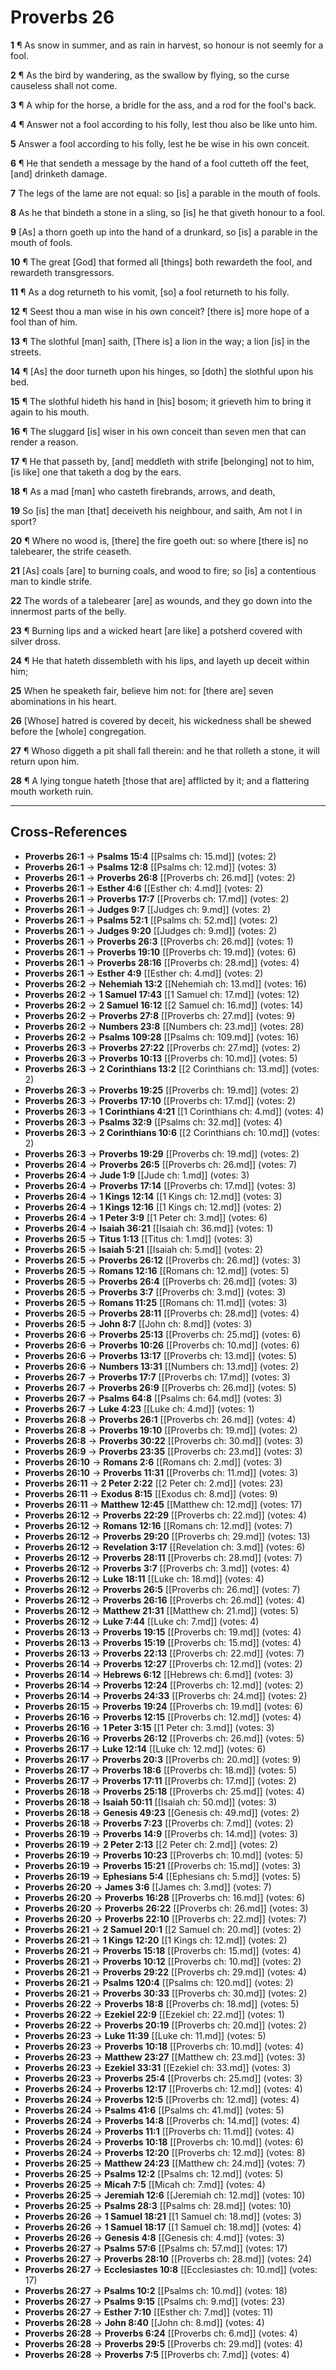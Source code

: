 # Proverbs 26

**1** ¶ As snow in summer, and as rain in harvest, so honour is not seemly for a fool.

**2** ¶ As the bird by wandering, as the swallow by flying, so the curse causeless shall not come.

**3** ¶ A whip for the horse, a bridle for the ass, and a rod for the fool's back.

**4** ¶ Answer not a fool according to his folly, lest thou also be like unto him.

**5** Answer a fool according to his folly, lest he be wise in his own conceit.

**6** ¶ He that sendeth a message by the hand of a fool cutteth off the feet, [and] drinketh damage.

**7** The legs of the lame are not equal: so [is] a parable in the mouth of fools.

**8** As he that bindeth a stone in a sling, so [is] he that giveth honour to a fool.

**9** [As] a thorn goeth up into the hand of a drunkard, so [is] a parable in the mouth of fools.

**10** ¶ The great [God] that formed all [things] both rewardeth the fool, and rewardeth transgressors.

**11** ¶ As a dog returneth to his vomit, [so] a fool returneth to his folly.

**12** ¶ Seest thou a man wise in his own conceit? [there is] more hope of a fool than of him.

**13** ¶ The slothful [man] saith, [There is] a lion in the way; a lion [is] in the streets.

**14** ¶ [As] the door turneth upon his hinges, so [doth] the slothful upon his bed.

**15** ¶ The slothful hideth his hand in [his] bosom; it grieveth him to bring it again to his mouth.

**16** ¶ The sluggard [is] wiser in his own conceit than seven men that can render a reason.

**17** ¶ He that passeth by, [and] meddleth with strife [belonging] not to him, [is like] one that taketh a dog by the ears.

**18** ¶ As a mad [man] who casteth firebrands, arrows, and death,

**19** So [is] the man [that] deceiveth his neighbour, and saith, Am not I in sport?

**20** ¶ Where no wood is, [there] the fire goeth out: so where [there is] no talebearer, the strife ceaseth.

**21** [As] coals [are] to burning coals, and wood to fire; so [is] a contentious man to kindle strife.

**22** The words of a talebearer [are] as wounds, and they go down into the innermost parts of the belly.

**23** ¶ Burning lips and a wicked heart [are like] a potsherd covered with silver dross.

**24** ¶ He that hateth dissembleth with his lips, and layeth up deceit within him;

**25** When he speaketh fair, believe him not: for [there are] seven abominations in his heart.

**26** [Whose] hatred is covered by deceit, his wickedness shall be shewed before the [whole] congregation.

**27** ¶ Whoso diggeth a pit shall fall therein: and he that rolleth a stone, it will return upon him.

**28** ¶ A lying tongue hateth [those that are] afflicted by it; and a flattering mouth worketh ruin.

---

## Cross-References

- **Proverbs 26:1** → **Psalms 15:4** [[Psalms ch: 15.md]] (votes: 2)
- **Proverbs 26:1** → **Psalms 12:8** [[Psalms ch: 12.md]] (votes: 3)
- **Proverbs 26:1** → **Proverbs 26:8** [[Proverbs ch: 26.md]] (votes: 2)
- **Proverbs 26:1** → **Esther 4:6** [[Esther ch: 4.md]] (votes: 2)
- **Proverbs 26:1** → **Proverbs 17:7** [[Proverbs ch: 17.md]] (votes: 2)
- **Proverbs 26:1** → **Judges 9:7** [[Judges ch: 9.md]] (votes: 2)
- **Proverbs 26:1** → **Psalms 52:1** [[Psalms ch: 52.md]] (votes: 2)
- **Proverbs 26:1** → **Judges 9:20** [[Judges ch: 9.md]] (votes: 2)
- **Proverbs 26:1** → **Proverbs 26:3** [[Proverbs ch: 26.md]] (votes: 1)
- **Proverbs 26:1** → **Proverbs 19:10** [[Proverbs ch: 19.md]] (votes: 6)
- **Proverbs 26:1** → **Proverbs 28:16** [[Proverbs ch: 28.md]] (votes: 4)
- **Proverbs 26:1** → **Esther 4:9** [[Esther ch: 4.md]] (votes: 2)
- **Proverbs 26:2** → **Nehemiah 13:2** [[Nehemiah ch: 13.md]] (votes: 16)
- **Proverbs 26:2** → **1 Samuel 17:43** [[1 Samuel ch: 17.md]] (votes: 12)
- **Proverbs 26:2** → **2 Samuel 16:12** [[2 Samuel ch: 16.md]] (votes: 14)
- **Proverbs 26:2** → **Proverbs 27:8** [[Proverbs ch: 27.md]] (votes: 9)
- **Proverbs 26:2** → **Numbers 23:8** [[Numbers ch: 23.md]] (votes: 28)
- **Proverbs 26:2** → **Psalms 109:28** [[Psalms ch: 109.md]] (votes: 16)
- **Proverbs 26:3** → **Proverbs 27:22** [[Proverbs ch: 27.md]] (votes: 2)
- **Proverbs 26:3** → **Proverbs 10:13** [[Proverbs ch: 10.md]] (votes: 5)
- **Proverbs 26:3** → **2 Corinthians 13:2** [[2 Corinthians ch: 13.md]] (votes: 2)
- **Proverbs 26:3** → **Proverbs 19:25** [[Proverbs ch: 19.md]] (votes: 2)
- **Proverbs 26:3** → **Proverbs 17:10** [[Proverbs ch: 17.md]] (votes: 2)
- **Proverbs 26:3** → **1 Corinthians 4:21** [[1 Corinthians ch: 4.md]] (votes: 4)
- **Proverbs 26:3** → **Psalms 32:9** [[Psalms ch: 32.md]] (votes: 4)
- **Proverbs 26:3** → **2 Corinthians 10:6** [[2 Corinthians ch: 10.md]] (votes: 2)
- **Proverbs 26:3** → **Proverbs 19:29** [[Proverbs ch: 19.md]] (votes: 2)
- **Proverbs 26:4** → **Proverbs 26:5** [[Proverbs ch: 26.md]] (votes: 7)
- **Proverbs 26:4** → **Jude 1:9** [[Jude ch: 1.md]] (votes: 3)
- **Proverbs 26:4** → **Proverbs 17:14** [[Proverbs ch: 17.md]] (votes: 3)
- **Proverbs 26:4** → **1 Kings 12:14** [[1 Kings ch: 12.md]] (votes: 3)
- **Proverbs 26:4** → **1 Kings 12:16** [[1 Kings ch: 12.md]] (votes: 2)
- **Proverbs 26:4** → **1 Peter 3:9** [[1 Peter ch: 3.md]] (votes: 6)
- **Proverbs 26:4** → **Isaiah 36:21** [[Isaiah ch: 36.md]] (votes: 1)
- **Proverbs 26:5** → **Titus 1:13** [[Titus ch: 1.md]] (votes: 3)
- **Proverbs 26:5** → **Isaiah 5:21** [[Isaiah ch: 5.md]] (votes: 2)
- **Proverbs 26:5** → **Proverbs 26:12** [[Proverbs ch: 26.md]] (votes: 3)
- **Proverbs 26:5** → **Romans 12:16** [[Romans ch: 12.md]] (votes: 5)
- **Proverbs 26:5** → **Proverbs 26:4** [[Proverbs ch: 26.md]] (votes: 3)
- **Proverbs 26:5** → **Proverbs 3:7** [[Proverbs ch: 3.md]] (votes: 3)
- **Proverbs 26:5** → **Romans 11:25** [[Romans ch: 11.md]] (votes: 3)
- **Proverbs 26:5** → **Proverbs 28:11** [[Proverbs ch: 28.md]] (votes: 4)
- **Proverbs 26:5** → **John 8:7** [[John ch: 8.md]] (votes: 3)
- **Proverbs 26:6** → **Proverbs 25:13** [[Proverbs ch: 25.md]] (votes: 6)
- **Proverbs 26:6** → **Proverbs 10:26** [[Proverbs ch: 10.md]] (votes: 6)
- **Proverbs 26:6** → **Proverbs 13:17** [[Proverbs ch: 13.md]] (votes: 5)
- **Proverbs 26:6** → **Numbers 13:31** [[Numbers ch: 13.md]] (votes: 2)
- **Proverbs 26:7** → **Proverbs 17:7** [[Proverbs ch: 17.md]] (votes: 3)
- **Proverbs 26:7** → **Proverbs 26:9** [[Proverbs ch: 26.md]] (votes: 5)
- **Proverbs 26:7** → **Psalms 64:8** [[Psalms ch: 64.md]] (votes: 3)
- **Proverbs 26:7** → **Luke 4:23** [[Luke ch: 4.md]] (votes: 1)
- **Proverbs 26:8** → **Proverbs 26:1** [[Proverbs ch: 26.md]] (votes: 4)
- **Proverbs 26:8** → **Proverbs 19:10** [[Proverbs ch: 19.md]] (votes: 2)
- **Proverbs 26:8** → **Proverbs 30:22** [[Proverbs ch: 30.md]] (votes: 3)
- **Proverbs 26:9** → **Proverbs 23:35** [[Proverbs ch: 23.md]] (votes: 3)
- **Proverbs 26:10** → **Romans 2:6** [[Romans ch: 2.md]] (votes: 3)
- **Proverbs 26:10** → **Proverbs 11:31** [[Proverbs ch: 11.md]] (votes: 3)
- **Proverbs 26:11** → **2 Peter 2:22** [[2 Peter ch: 2.md]] (votes: 23)
- **Proverbs 26:11** → **Exodus 8:15** [[Exodus ch: 8.md]] (votes: 9)
- **Proverbs 26:11** → **Matthew 12:45** [[Matthew ch: 12.md]] (votes: 17)
- **Proverbs 26:12** → **Proverbs 22:29** [[Proverbs ch: 22.md]] (votes: 4)
- **Proverbs 26:12** → **Romans 12:16** [[Romans ch: 12.md]] (votes: 7)
- **Proverbs 26:12** → **Proverbs 29:20** [[Proverbs ch: 29.md]] (votes: 13)
- **Proverbs 26:12** → **Revelation 3:17** [[Revelation ch: 3.md]] (votes: 6)
- **Proverbs 26:12** → **Proverbs 28:11** [[Proverbs ch: 28.md]] (votes: 7)
- **Proverbs 26:12** → **Proverbs 3:7** [[Proverbs ch: 3.md]] (votes: 4)
- **Proverbs 26:12** → **Luke 18:11** [[Luke ch: 18.md]] (votes: 4)
- **Proverbs 26:12** → **Proverbs 26:5** [[Proverbs ch: 26.md]] (votes: 7)
- **Proverbs 26:12** → **Proverbs 26:16** [[Proverbs ch: 26.md]] (votes: 4)
- **Proverbs 26:12** → **Matthew 21:31** [[Matthew ch: 21.md]] (votes: 5)
- **Proverbs 26:12** → **Luke 7:44** [[Luke ch: 7.md]] (votes: 4)
- **Proverbs 26:13** → **Proverbs 19:15** [[Proverbs ch: 19.md]] (votes: 4)
- **Proverbs 26:13** → **Proverbs 15:19** [[Proverbs ch: 15.md]] (votes: 4)
- **Proverbs 26:13** → **Proverbs 22:13** [[Proverbs ch: 22.md]] (votes: 7)
- **Proverbs 26:14** → **Proverbs 12:27** [[Proverbs ch: 12.md]] (votes: 2)
- **Proverbs 26:14** → **Hebrews 6:12** [[Hebrews ch: 6.md]] (votes: 3)
- **Proverbs 26:14** → **Proverbs 12:24** [[Proverbs ch: 12.md]] (votes: 2)
- **Proverbs 26:14** → **Proverbs 24:33** [[Proverbs ch: 24.md]] (votes: 2)
- **Proverbs 26:15** → **Proverbs 19:24** [[Proverbs ch: 19.md]] (votes: 6)
- **Proverbs 26:16** → **Proverbs 12:15** [[Proverbs ch: 12.md]] (votes: 4)
- **Proverbs 26:16** → **1 Peter 3:15** [[1 Peter ch: 3.md]] (votes: 3)
- **Proverbs 26:16** → **Proverbs 26:12** [[Proverbs ch: 26.md]] (votes: 5)
- **Proverbs 26:17** → **Luke 12:14** [[Luke ch: 12.md]] (votes: 6)
- **Proverbs 26:17** → **Proverbs 20:3** [[Proverbs ch: 20.md]] (votes: 9)
- **Proverbs 26:17** → **Proverbs 18:6** [[Proverbs ch: 18.md]] (votes: 5)
- **Proverbs 26:17** → **Proverbs 17:11** [[Proverbs ch: 17.md]] (votes: 2)
- **Proverbs 26:18** → **Proverbs 25:18** [[Proverbs ch: 25.md]] (votes: 4)
- **Proverbs 26:18** → **Isaiah 50:11** [[Isaiah ch: 50.md]] (votes: 3)
- **Proverbs 26:18** → **Genesis 49:23** [[Genesis ch: 49.md]] (votes: 2)
- **Proverbs 26:18** → **Proverbs 7:23** [[Proverbs ch: 7.md]] (votes: 2)
- **Proverbs 26:19** → **Proverbs 14:9** [[Proverbs ch: 14.md]] (votes: 3)
- **Proverbs 26:19** → **2 Peter 2:13** [[2 Peter ch: 2.md]] (votes: 2)
- **Proverbs 26:19** → **Proverbs 10:23** [[Proverbs ch: 10.md]] (votes: 5)
- **Proverbs 26:19** → **Proverbs 15:21** [[Proverbs ch: 15.md]] (votes: 3)
- **Proverbs 26:19** → **Ephesians 5:4** [[Ephesians ch: 5.md]] (votes: 5)
- **Proverbs 26:20** → **James 3:6** [[James ch: 3.md]] (votes: 7)
- **Proverbs 26:20** → **Proverbs 16:28** [[Proverbs ch: 16.md]] (votes: 6)
- **Proverbs 26:20** → **Proverbs 26:22** [[Proverbs ch: 26.md]] (votes: 3)
- **Proverbs 26:20** → **Proverbs 22:10** [[Proverbs ch: 22.md]] (votes: 7)
- **Proverbs 26:21** → **2 Samuel 20:1** [[2 Samuel ch: 20.md]] (votes: 2)
- **Proverbs 26:21** → **1 Kings 12:20** [[1 Kings ch: 12.md]] (votes: 2)
- **Proverbs 26:21** → **Proverbs 15:18** [[Proverbs ch: 15.md]] (votes: 4)
- **Proverbs 26:21** → **Proverbs 10:12** [[Proverbs ch: 10.md]] (votes: 2)
- **Proverbs 26:21** → **Proverbs 29:22** [[Proverbs ch: 29.md]] (votes: 4)
- **Proverbs 26:21** → **Psalms 120:4** [[Psalms ch: 120.md]] (votes: 2)
- **Proverbs 26:21** → **Proverbs 30:33** [[Proverbs ch: 30.md]] (votes: 2)
- **Proverbs 26:22** → **Proverbs 18:8** [[Proverbs ch: 18.md]] (votes: 5)
- **Proverbs 26:22** → **Ezekiel 22:9** [[Ezekiel ch: 22.md]] (votes: 1)
- **Proverbs 26:22** → **Proverbs 20:19** [[Proverbs ch: 20.md]] (votes: 2)
- **Proverbs 26:23** → **Luke 11:39** [[Luke ch: 11.md]] (votes: 5)
- **Proverbs 26:23** → **Proverbs 10:18** [[Proverbs ch: 10.md]] (votes: 4)
- **Proverbs 26:23** → **Matthew 23:27** [[Matthew ch: 23.md]] (votes: 3)
- **Proverbs 26:23** → **Ezekiel 33:31** [[Ezekiel ch: 33.md]] (votes: 3)
- **Proverbs 26:23** → **Proverbs 25:4** [[Proverbs ch: 25.md]] (votes: 3)
- **Proverbs 26:24** → **Proverbs 12:17** [[Proverbs ch: 12.md]] (votes: 4)
- **Proverbs 26:24** → **Proverbs 12:5** [[Proverbs ch: 12.md]] (votes: 4)
- **Proverbs 26:24** → **Psalms 41:6** [[Psalms ch: 41.md]] (votes: 5)
- **Proverbs 26:24** → **Proverbs 14:8** [[Proverbs ch: 14.md]] (votes: 4)
- **Proverbs 26:24** → **Proverbs 11:1** [[Proverbs ch: 11.md]] (votes: 4)
- **Proverbs 26:24** → **Proverbs 10:18** [[Proverbs ch: 10.md]] (votes: 6)
- **Proverbs 26:24** → **Proverbs 12:20** [[Proverbs ch: 12.md]] (votes: 8)
- **Proverbs 26:25** → **Matthew 24:23** [[Matthew ch: 24.md]] (votes: 7)
- **Proverbs 26:25** → **Psalms 12:2** [[Psalms ch: 12.md]] (votes: 5)
- **Proverbs 26:25** → **Micah 7:5** [[Micah ch: 7.md]] (votes: 4)
- **Proverbs 26:25** → **Jeremiah 12:6** [[Jeremiah ch: 12.md]] (votes: 10)
- **Proverbs 26:25** → **Psalms 28:3** [[Psalms ch: 28.md]] (votes: 10)
- **Proverbs 26:26** → **1 Samuel 18:21** [[1 Samuel ch: 18.md]] (votes: 3)
- **Proverbs 26:26** → **1 Samuel 18:17** [[1 Samuel ch: 18.md]] (votes: 4)
- **Proverbs 26:26** → **Genesis 4:8** [[Genesis ch: 4.md]] (votes: 3)
- **Proverbs 26:27** → **Psalms 57:6** [[Psalms ch: 57.md]] (votes: 17)
- **Proverbs 26:27** → **Proverbs 28:10** [[Proverbs ch: 28.md]] (votes: 24)
- **Proverbs 26:27** → **Ecclesiastes 10:8** [[Ecclesiastes ch: 10.md]] (votes: 17)
- **Proverbs 26:27** → **Psalms 10:2** [[Psalms ch: 10.md]] (votes: 18)
- **Proverbs 26:27** → **Psalms 9:15** [[Psalms ch: 9.md]] (votes: 23)
- **Proverbs 26:27** → **Esther 7:10** [[Esther ch: 7.md]] (votes: 11)
- **Proverbs 26:28** → **John 8:40** [[John ch: 8.md]] (votes: 4)
- **Proverbs 26:28** → **Proverbs 6:24** [[Proverbs ch: 6.md]] (votes: 4)
- **Proverbs 26:28** → **Proverbs 29:5** [[Proverbs ch: 29.md]] (votes: 4)
- **Proverbs 26:28** → **Proverbs 7:5** [[Proverbs ch: 7.md]] (votes: 4)
